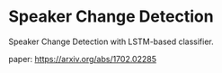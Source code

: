 # Speaker Change Detection

Speaker Change Detection with LSTM-based classifier. 

paper: https://arxiv.org/abs/1702.02285